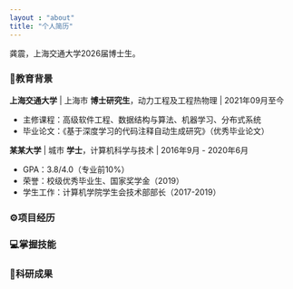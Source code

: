 ```yaml
---
layout : "about"
title: "个人简历"
---
```


龚震，上海交通大学2026届博士生。

### 🏫教育背景

**上海交通大学** | 上海市
**博士研究生**，动力工程及工程热物理 | 2021年09月至今
- 主修课程：高级软件工程、数据结构与算法、机器学习、分布式系统
- 毕业论文：《基于深度学习的代码注释自动生成研究》（优秀毕业论文）

**某某大学** | 城市
**学士**，计算机科学与技术 | 2016年9月 - 2020年6月
- GPA：3.8/4.0（专业前10%）
- 荣誉：校级优秀毕业生、国家奖学金（2019）
- 学生工作：计算机学院学生会技术部部长（2017-2019）

### ⚙️项目经历

### 💻掌握技能

### 📎科研成果

